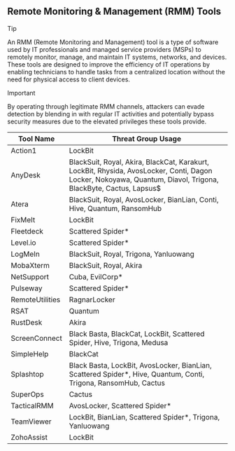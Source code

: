 ## Remote Monitoring & Management (RMM) Tools

> [!TIP]
> An RMM (Remote Monitoring and Management) tool is a type of software used by IT professionals and managed service providers (MSPs) to remotely monitor, manage, and maintain IT systems, networks, and devices. These tools are designed to improve the efficiency of IT operations by enabling technicians to handle tasks from a centralized location without the need for physical access to client devices. 

> [!IMPORTANT]
> By operating through legitimate RMM channels, attackers can evade detection by blending in with regular IT activities and potentially bypass security measures due to the elevated privileges these tools provide.

| Tool Name | Threat Group Usage |
|---|---|
| Action1 | LockBit |
| AnyDesk | BlackSuit, Royal, Akira, BlackCat, Karakurt, LockBit, Rhysida, AvosLocker, Conti, Dagon Locker, Nokoyawa, Quantum, Diavol, Trigona, BlackByte, Cactus, Lapsus$ |
| Atera | BlackSuit, Royal, AvosLocker, BianLian, Conti, Hive, Quantum, RansomHub |
| FixMeIt | LockBit |
| Fleetdeck | Scattered Spider* |
| Level.io | Scattered Spider* |
| LogMeIn | BlackSuit, Royal, Trigona, Yanluowang |
| MobaXterm | BlackSuit, Royal, Akira |
| NetSupport | Cuba, EvilCorp* |
| Pulseway | Scattered Spider* |
| RemoteUtilities | RagnarLocker |
| RSAT | Quantum |
| RustDesk | Akira |
| ScreenConnect | Black Basta, BlackCat, LockBit, Scattered Spider, Hive, Trigona, Medusa |
| SimpleHelp | BlackCat |
| Splashtop | Black Basta, LockBit, AvosLocker, BianLian, Scattered Spider*, Hive, Quantum, Conti, Trigona, RansomHub, Cactus |
| SuperOps | Cactus |
| TacticalRMM | AvosLocker, Scattered Spider* |
| TeamViewer | LockBit, BianLian, Scattered Spider*, Trigona, Yanluowang |
| ZohoAssist | LockBit |
